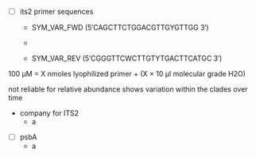 - [ ] its2 primer sequences
	- SYM_VAR_FWD (5′CAGCTTCTGGACGTTGYGTTGG 3′)  

	- 
	- SYM_VAR_REV (5′CGGGTTCWCTTGTYTGACTTCATGC 3′)

100 µM = X nmoles lyophilized primer + (X × 10 µl molecular grade H2O)



not reliable for relative abundance
shows variation within the clades over time
- company for ITS2
	- a

- [ ] psbA
	- a

